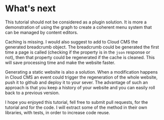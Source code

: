 # What's next

This tutorial should not be considered as a plugin solution. It is more a demonstration of using the graph to create a coherent menu system that can be managed by content editors.

Caching is missing. I would also suggest to add to Cloud CMS the generated breadcrumb object. The breadcrumb could be generated the first time a page is called \(checking if the property is in the `json` response or not\), then that property could be regenerated if the cache is cleaned. This will save processing time and make the website faster.

Generating a static website is also a solution. When a modification happens in Cloud CMS an event could trigger the regeneration of the whole website, push it to github and deploy it to your sever. The advantage of such an approach is that you keep a history of your website and you can easily roll back to a previous version.

I hope you enjoyed this tutorial, fell free to submit pull requests, for the tutorial and for the code. I will extract some of the method in their own libraries, with tests, in order to increase code reuse.



